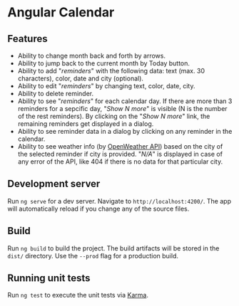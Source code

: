 # Angular Calendar

## Features

- Ability to change month back and forth by arrows.
- Ability to jump back to the current month by Today button.
- Ability to add "_reminders_" with the following data: text (max. 30 characters), color, date and city (optional).
- Ability to edit "_reminders_" by changing text, color, date, city.
- Ability to delete reminder.
- Ability to see "_reminders_" for each calendar day. If there are more than 3 reminders for a sepcific day, "_Show N more_" is visible (N
  is the number of the rest reminders). By clicking on the "_Show N more_" link, the remaining reminders get displayed in a dialog.
- Ability to see reminder data in a dialog by clicking on any reminder in the calendar.
- Ability to see weather info (by [OpenWeather API](https://openweathermap.org/api)) based on the city of the selected reminder if city is
  provided. "_N/A_" is displayed in case of any error of the API, like 404 if there is no data for that particular city.

## Development server

Run `ng serve` for a dev server. Navigate to `http://localhost:4200/`. The app will automatically reload if you change any of the source
files.

## Build

Run `ng build` to build the project. The build artifacts will be stored in the `dist/` directory. Use the `--prod` flag for a production
build.

## Running unit tests

Run `ng test` to execute the unit tests via [Karma](https://karma-runner.github.io).
